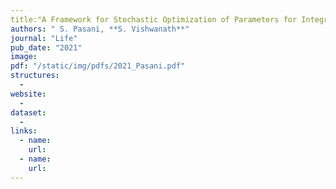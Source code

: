 ```yaml
---
title:"A Framework for Stochastic Optimization of Parameters for Integrative Modeling of Macromolecular Assemblies"
authors: " S. Pasani, **S. Vishwanath**"
journal: "Life"
pub_date: "2021"
image: 
pdf: "/static/img/pdfs/2021_Pasani.pdf" 
structures:
  - 
website:
  - 
dataset:
  - 
links:
  - name: 
    url: 
  - name: 
    url: 
---
```

